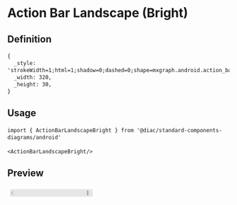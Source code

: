 # Action Bar Landscape (Bright)

## Definition

```
{
  _style: 'strokeWidth=1;html=1;shadow=0;dashed=0;shape=mxgraph.android.action_bar_landscape;fillColor=#E6E6E6;strokeColor=#c0c0c0;strokeWidth=2;whiteSpace=wrap;',
  _width: 320,
  _height: 30,
}
```

## Usage

```
import { ActionBarLandscapeBright } from '@diac/standard-components-diagrams/android'

<ActionBarLandscapeBright/>
```

## Preview

<img src="./action-bar-landscape-bright.png" width="200"/>
